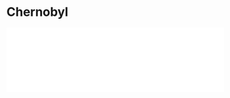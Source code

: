 # Chernobyl

<style>
  .md-content__button {
    display: none;
  }
</style>

<div class="showcase">
  <iframe  id="showcase" src='./main.html' width="100%" scrolling="no" frameborder="0"></iframe>
</div>
<script src="../../assets/javascripts/iframe/autoheight.js"></script>
<script src="../../assets/javascripts/iframe/click.js"></script>
